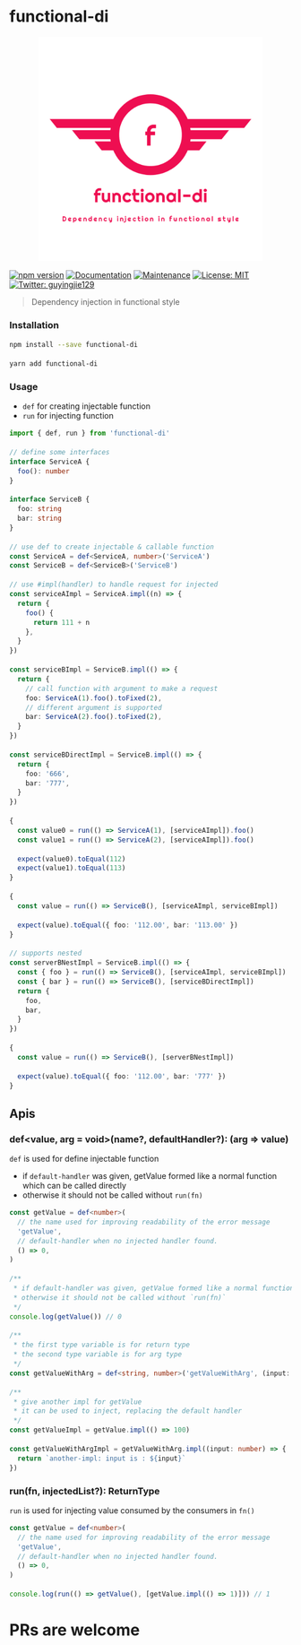 # functional-di

<p align="center">
  <img width="400" src="./assets/logo.png">
</p>

[![npm version](https://img.shields.io/npm/v/functional-di.svg?style=flat)](https://www.npmjs.com/package/functional-di)
[![Documentation](https://img.shields.io/badge/documentation-yes-brightgreen.svg)](https://github.com/Lucifier129/functional-di#readme)
[![Maintenance](https://img.shields.io/badge/Maintained%3F-yes-green.svg)](https://github.com/Lucifier129/functional-di/graphs/commit-activity)
[![License: MIT](https://img.shields.io/badge/License-MIT-yellow.svg)](https://github.com/Lucifier129/functional-di/blob/master/LICENSE)
[![Twitter: guyingjie129](https://img.shields.io/twitter/follow/guyingjie129.svg?style=social)](https://twitter.com/guyingjie129)

> Dependency injection in functional style

### Installation

```sh
npm install --save functional-di

yarn add functional-di
```

### Usage

- `def` for creating injectable function
- `run` for injecting function

```typescript
import { def, run } from 'functional-di'

// define some interfaces
interface ServiceA {
  foo(): number
}

interface ServiceB {
  foo: string
  bar: string
}

// use def to create injectable & callable function
const ServiceA = def<ServiceA, number>('ServiceA')
const ServiceB = def<ServiceB>('ServiceB')

// use #impl(handler) to handle request for injected
const serviceAImpl = ServiceA.impl((n) => {
  return {
    foo() {
      return 111 + n
    },
  }
})

const serviceBImpl = ServiceB.impl(() => {
  return {
    // call function with argument to make a request
    foo: ServiceA(1).foo().toFixed(2),
    // different argument is supported
    bar: ServiceA(2).foo().toFixed(2),
  }
})

const serviceBDirectImpl = ServiceB.impl(() => {
  return {
    foo: '666',
    bar: '777',
  }
})

{
  const value0 = run(() => ServiceA(1), [serviceAImpl]).foo()
  const value1 = run(() => ServiceA(2), [serviceAImpl]).foo()

  expect(value0).toEqual(112)
  expect(value1).toEqual(113)
}

{
  const value = run(() => ServiceB(), [serviceAImpl, serviceBImpl])

  expect(value).toEqual({ foo: '112.00', bar: '113.00' })
}

// supports nested
const serverBNestImpl = ServiceB.impl(() => {
  const { foo } = run(() => ServiceB(), [serviceAImpl, serviceBImpl])
  const { bar } = run(() => ServiceB(), [serviceBDirectImpl])
  return {
    foo,
    bar,
  }
})

{
  const value = run(() => ServiceB(), [serverBNestImpl])

  expect(value).toEqual({ foo: '112.00', bar: '777' })
}
```

## Apis

### def<value, arg = void>(name?, defaultHandler?): (arg => value)

`def` is used for define injectable function

- if `default-handler` was given, getValue formed like a normal function which can be called directly
- otherwise it should not be called without `run(fn)`

```typescript
const getValue = def<number>(
  // the name used for improving readability of the error message
  'getValue',
  // default-handler when no injected handler found.
  () => 0,
)

/**
 * if default-handler was given, getValue formed like a normal function which can be called directly
 * otherwise it should not be called without `run(fn)`
 */
console.log(getValue()) // 0

/**
 * the first type variable is for return type
 * the second type variable is for arg type
 */
const getValueWithArg = def<string, number>('getValueWithArg', (input: number) => `input is : ${input}`)

/**
 * give another impl for getValue
 * it can be used to inject, replacing the default handler
 */
const getValueImpl = getValue.impl(() => 100)

const getValueWithArgImpl = getValueWithArg.impl((input: number) => {
  return `another-impl: input is : ${input}`
})
```

### run(fn, injectedList?): ReturnType<typeof fn>

`run` is used for injecting value consumed by the consumers in `fn()`

```typescript
const getValue = def<number>(
  // the name used for improving readability of the error message
  'getValue',
  // default-handler when no injected handler found.
  () => 0,
)

console.log(run(() => getValue(), [getValue.impl(() => 1)])) // 1
```

# PRs are welcome
